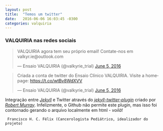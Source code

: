 ```yaml
---
layout: post
title:  "Temos um twitter"
date:   2016-06-06 16:03:45 -0300
categories: valquiria
---
```

### VALQUIRIA nas redes sociais

<div class="embed twitter"><blockquote class="twitter-tweet"><p lang="pt" dir="ltr">VALQUIRIA agora tem seu próprio email! Contate-nos em valkyr.ie@outlook.com</p>&mdash; Ensaio VALQUIRIA (@valkyrie_trial) <a href="https://twitter.com/valkyrie_trial/status/739545663688585216">June 5, 2016</a></blockquote>
<script async="" src="//platform.twitter.com/widgets.js" charset="utf-8"></script></div>
<div class="embed twitter"><blockquote class="twitter-tweet"><p lang="pt" dir="ltr">Criada a conta de twitter do Ensaio Clínico VALQUIRIA. Visite a homepage: <a href="https://t.co/wtBv8WdXVV">https://t.co/wtBv8WdXVV</a></p>&mdash; Ensaio VALQUIRIA (@valkyrie_trial) <a href="https://twitter.com/valkyrie_trial/status/739538914764029952">June 5, 2016</a></blockquote>
<script async="" src="//platform.twitter.com/widgets.js" charset="utf-8"></script></div>

Integração entre [_Jekyll_](https://jekyllrb.com) e Twitter através do [_jekyll-twitter-plugin_](https://github.com/rob-murray/jekyll-twitter-plugin) criado por [_Robert Murray_](https://github.com/rob-murray). Infelizmente, o Github não permite este plugin, mas isso foi contornado gerando o arquivo localmente em html - _voilà_!

``` Francisco H. C. Félix (Cancerologista Pediátrico, idealizador do projeto)```
